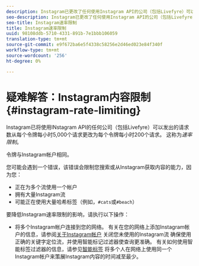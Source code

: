 ```yaml
---
description: Instagram已更改了任何使用Instagram API的公司（包括Livefyre）可以发出的请求数，从每个令牌每小时5,000个请求到每个令牌每小时200个请求。 这称为速率限制。
seo-description: Instagram已更改了任何使用Instagram API的公司（包括Livefyre）可以发出的请求数，从每个令牌每小时5,000个请求到每个令牌每小时200个请求。 这称为速率限制。
seo-title: Instagram速率限制
title: Instagram速率限制
uuid: 98108ddb-5710-4331-891b-7e1bbb106059
translation-type: tm+mt
source-git-commit: e9f672ba6e5f4338c58256e2d46ed023e84f340f
workflow-type: tm+mt
source-wordcount: '256'
ht-degree: 0%

---
```



# 疑难解答：Instagram内容限制{#instagram-rate-limiting}

Instagram已将使用INstagram API的任何公司（包括Livefyre）可以发出的请求数从每个令牌每小时5,000个请求更改为每个令牌每小时200个请求。 这称为&#x200B;*速率限制*。

令牌与Instagram帐户相同。

您可能会遇到一个错误，该错误会限制您搜索或从Instagram获取内容的能力，因为您：

* 正在为多个流使用一个帐户
* 拥有大量Instagram流
* 可能正在使用大量哈希标签（例如，`#cats`或`#beach`）

要降低Instagram速率限制的影响，请执行以下操作：

* 将多个Instagram帐户连接到您的网络。 有关在您的网络上添加Instagram帐户的信息，请参阅[关于Instagram帐户](/help/using/c-users-creating-accounts-with-studio-access/t-configure-social-accout-instagram/c-about-instagram-accounts.md)
关闭您未使用的Instagram流
确保使用正确的关键字定位流，并使用智能标记过滤器使查询更准确。 有关如何使用智能标签过滤器的信息，请参见[智能标签](/help/using/c-features-livefyre/c-smart-tags/c-smart-tags.md)
将多个人在网络上使用同一个Instagram帐户来策展Instagram内容的时间减至最少。